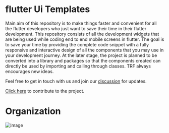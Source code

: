 # flutter Ui Templates

Main aim of this repository is to make things faster and convenient for all the flutter developers who just want to save their time in their flutter development. This repository consists of all the development widgets that are being used while coding end to end mobile screens in flutter. The goal is to save your time by providing the complete code snippet with a fully responsive and interactive design of all the components that you may use in your development journey. At the later stage, the project is planned to be converted into a library and packages so that the components created can directly be used by importing and calling through classes. 
TRF always encourages new ideas.

Feel free to get in touch with us and join our [discussion](https://github.com/The-Robotics-Forum/flutter-ui-templates/discussions) for updates.


[Click here](CONTRIBUTING.md) to contribute to the project.

# Organization
![image](https://user-images.githubusercontent.com/90468365/178148078-f2740742-9e6d-44e0-aab3-08a74f4aacf1.png)
